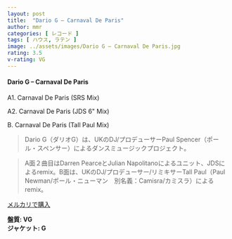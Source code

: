 ```yaml
---
layout: post
title:  "Dario G – Carnaval De Paris"
author: mmr
categories: [ レコード ]
tags: [ ハウス, ラテン ]
image: ../assets/images/Dario G – Carnaval De Paris.jpg
rating: 3.5
v-rating: VG
---
```


#### Dario G – Carnaval De Paris

A1. Carnaval De Paris (SRS Mix)

A2. Carnaval De Paris (JDS 6" Mix)

B. Carnaval De Paris (Tall Paul Mix)

> Dario G（ダリオG）は、UKのDJ/プロデューサーPaul Spencer（ポール・スペンサー）によるダンスミュージックプロジェクト。

> A面２曲目はDarren PearceとJulian Napolitanoによるユニット、JDSによるremix。B面は、UKのDJ/プロデューサー/リミキサーTall Paul（Paul Newman/ポール・ニューマン　別名義：Camisra/カミスラ）によるremix。

[メルカリで購入](https://jp.mercari.com/item/m16971968929)

<div class="mt-4 mb-4 d-flex align-items-center">
<strong class="mr-1">盤質: VG</strong>
</div>
<div class="mt-4 mb-4 d-flex align-items-center">
<strong class="mr-1">ジャケット: G</strong>
</div>
